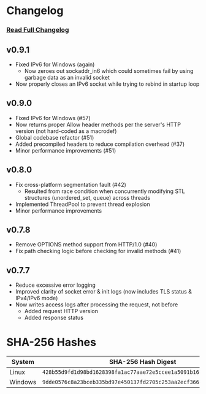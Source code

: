 # Changelog
### [Read Full Changelog](https://github.com/travis-heavener/mercury/blob/main/CHANGELOG.md)

## v0.9.1
- Fixed IPv6 for Windows (again)
    - Now zeroes out sockaddr_in6 which could sometimes fail by using garbage data as an invalid socket
- Now properly closes an IPv6 socket while trying to rebind in startup loop

## v0.9.0
- Fixed IPv6 for Windows (#57)
- Now returns proper Allow header methods per the server's HTTP version (not hard-coded as a macrodef)
- Global codebase refactor (#51)
- Added precompiled headers to reduce compilation overhead (#37)
- Minor performance improvements (#51)

## v0.8.0
- Fix cross-platform segmentation fault (#42)
    - Resulted from race condition when concurrently modifying STL structures (unordered_set, queue) across threads
- Implemented ThreadPool to prevent thread explosion
- Minor performance improvements

## v0.7.8
- Remove OPTIONS method support from HTTP/1.0 (#40)
- Fix path checking logic before checking for invalid methods (#41)

## v0.7.7
- Reduce excessive error logging
- Improved clarity of socket error & init logs (now includes TLS status & IPv4/IPv6 mode)
- Now writes access logs after processing the request, not before
    - Added request HTTP version
    - Added response status

# SHA-256 Hashes
| System | SHA-256 Hash Digest |
|--------|---------------------|
| Linux | `428b55d9fd1d98bd1628398fa1ac77aae72e5ccee1a5091b16ed368396d9a588` |
| Windows | `9dde0576c8a23bceb335bd97e450137fd2705c253aa2ecf3665947b32445ed8a` |